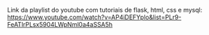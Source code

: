 Link da playlist do youtube com tutoriais de flask, html, css e mysql: https://www.youtube.com/watch?v=AP4iDEFYplo&list=PLr9-FeATlrPLsx5904LWpNml0a4aSSA5h
